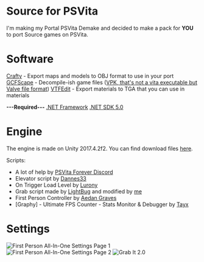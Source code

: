 
# Source for PSVita
I'm making my Portal PSVita Demake and decided to make a pack for **YOU** to port Source games on PSVita.

# Software

[Crafty](https://nemstools.github.io/pages/Crafty-Download.html) - Export maps and models to OBJ format to use in your port
[GCFScape](https://nemstools.github.io/pages/GCFScape-Download.html) - Decompile-ish game files ([VPK, that's not a vita executable but Valve file format](https://developer.valvesoftware.com/wiki/VPK))
[VTFEdit](https://nemstools.github.io/pages/VTFLib-Download.html) - Export materials to TGA that you can use in materials

**---Required---**
[.NET Framework](https://dotnet.microsoft.com/download/dotnet-framework)
[.NET SDK 5.0](https://dotnet.microsoft.com/download/dotnet/thank-you/sdk-5.0.402-windows-x64-installer)

# Engine

The engine is made on Unity 2017.4.2f2. You can find download files [here](https://pastebin.com/tnuczXJk).

Scripts:

 - A lot of help by [PSVita Forever Discord](https://discord.gg/bxf98gtXsK)
 - Elevator script by [Dannes33](https://www.youtube.com/watch?v=UbzAdGiCEes)
 - On Trigger Load Level by [Lurony](https://www.youtube.com/channel/UC8V6L3MxBwPmqtc-mIlxOKA)
 - Grab script made by [LightBug](https://assetstore.unity.com/packages/tools/physics/grab-it-105735) and modified by [me](https://solo.to/burandby/)
 - First Person Controller by [Aedan Graves](https://assetstore.unity.com/packages/tools/input-management/first-person-all-in-one-135316)
 - [Graphy] - Ultimate FPS Counter - Stats Monitor & Debugger by [Tayx](https://assetstore.unity.com/packages/tools/gui/graphy-ultimate-fps-counter-stats-monitor-debugger-105778)

# Settings

![First Person All-In-One Settings Page 1](https://i.ibb.co/LnYCQqM/image.png)
![First Person All-In-One Settings Page 2](https://i.ibb.co/B43b3Q3/image.png)
![Grab It 2.0](https://i.ibb.co/CVRq9QN/image.png)




